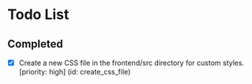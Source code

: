 # Todo List

## Completed

- [x] Create a new CSS file in the frontend/src directory for custom styles. [priority: high] (id: create_css_file)

